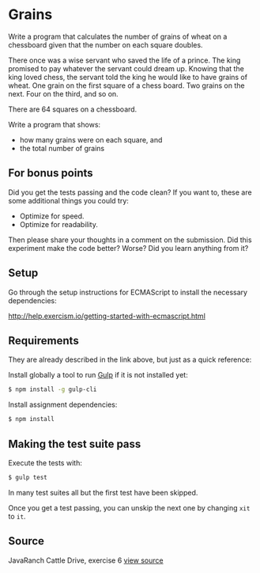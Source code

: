 # Grains

Write a program that calculates the number of grains of wheat on a chessboard given that the number on each square doubles.

There once was a wise servant who saved the life of a prince. The king
promised to pay whatever the servant could dream up. Knowing that the
king loved chess, the servant told the king he would like to have grains
of wheat. One grain on the first square of a chess board. Two grains on
the next. Four on the third, and so on.

There are 64 squares on a chessboard.

Write a program that shows:
- how many grains were on each square, and
- the total number of grains


## For bonus points

Did you get the tests passing and the code clean? If you want to, these
are some additional things you could try:

- Optimize for speed.
- Optimize for readability.

Then please share your thoughts in a comment on the submission. Did this
experiment make the code better? Worse? Did you learn anything from it?

## Setup

Go through the setup instructions for ECMAScript to
install the necessary dependencies:

http://help.exercism.io/getting-started-with-ecmascript.html

## Requirements

They are already described in the link above, but just as a
quick reference:

Install globally a tool to run [Gulp](http://gulpjs.com) if
it is not installed yet:

```bash
$ npm install -g gulp-cli
```

Install assignment dependencies:

```bash
$ npm install
```

## Making the test suite pass

Execute the tests with:

```bash
$ gulp test
```

In many test suites all but the first test have been skipped.

Once you get a test passing, you can unskip the next one by
changing `xit` to `it`.


## Source

JavaRanch Cattle Drive, exercise 6 [view source](http://www.javaranch.com/grains.jsp)
